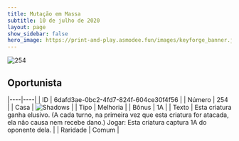 ```yaml
---
title: Mutação em Massa
subtitle: 10 de julho de 2020
layout: page
show_sidebar: false
hero_image: https://print-and-play.asmodee.fun/images/keyforge_banner.jpg
---
```


![254](https://cdn.keyforgegame.com/media/card_front/pt/479_254_53GG6VH6FC8J_pt.png)

## Oportunista

|----|----|
| ID | 6dafd3ae-0bc2-4fd7-824f-604ce30f4f56 |
| Número | 254 |
| Casa | ![Shadows](https://archonarcana.com/images/thumb/e/ee/Shadows.png/22px-Shadows.png "Sombras") |
| Tipo | Melhoria |
| Bônus | 1A |
| Texto | Esta criatura ganha elusivo.  (A cada turno, na primeira vez que esta criatura for atacada, ela não causa nem recebe dano.) Jogar: Esta criatura captura 1A do oponente dela. |
| Raridade | Comum |
